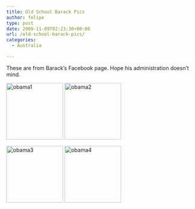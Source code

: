 ```yaml
---
title: Old School Barack Pics
author: felipe
type: post
date: 2009-11-09T02:23:30+00:00
url: /old-school-barack-pics/
categories:
  - Australia

---
```

These are from Barack&#8217;s Facebook page. Hope his administration doesn&#8217;t mind.

[<img class="alignnone size-thumbnail wp-image-468" title="obama1" src="http://www.felipe.com.au/blog/wp-content/uploads/2009/11/obama1-150x150.jpg" alt="obama1" width="150" height="150" />][1] [<img class="alignnone size-thumbnail wp-image-470" title="obama2" src="http://www.felipe.com.au/blog/wp-content/uploads/2009/11/obama2-150x150.jpg" alt="obama2" width="150" height="150" />][2]

[<img class="alignnone size-thumbnail wp-image-471" title="obama3" src="http://www.felipe.com.au/blog/wp-content/uploads/2009/11/obama3-150x150.jpg" alt="obama3" width="150" height="150" />][3] [<img class="alignnone size-thumbnail wp-image-469" title="obama4" src="http://www.felipe.com.au/blog/wp-content/uploads/2009/11/obama4-150x150.jpg" alt="obama4" width="150" height="150" />][4]

 [1]: http://www.felipe.com.au/blog/wp-content/uploads/2009/11/obama1.jpg
 [2]: http://www.felipe.com.au/blog/wp-content/uploads/2009/11/obama2.jpg
 [3]: http://www.felipe.com.au/blog/wp-content/uploads/2009/11/obama3.jpg
 [4]: http://www.felipe.com.au/blog/wp-content/uploads/2009/11/obama4.jpg